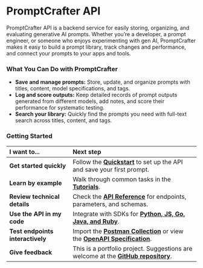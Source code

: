 # PromptCrafter API

PromptCrafter API is a backend service for easily storing, organizing, and evaluating generative AI prompts. Whether you’re a developer, a prompt engineer, or someone who enjoys experimenting with gen AI, PromptCrafter makes it easy to build a prompt library, track changes and performance, and connect your prompts to your apps and tools.

### What You Can Do with PromptCrafter

* **Save and manage prompts:** Store, update, and organize prompts with titles, content, model specifications, and tags.
* **Log and score outputs:** Keep detailed records of prompt outputs generated from different models, add notes, and score their performance for systematic testing.
* **Search your library:** Quickly find the prompts you need with full-text search across titles, content, and tags.

### Getting Started

| I want to... | Next step |
| :--- | :--- |
| **Get started quickly** | Follow the [**Quickstart**](quickstart.md) to set up the API and save your first prompt. |
| **Learn by example** | Walk through common tasks in the [**Tutorials**](tutorials/index.md). |
| **Review technical details** | Check the [**API Reference**](reference/index.md) for endpoints, parameters, and schemas. |
| **Use the API in my code** | Integrate with SDKs for [**Python, JS, Go, Java, and Ruby**](sdks.md). |
| **Test endpoints interactively**| Import the [**Postman Collection**](postman.md) or view the [**OpenAPI Specification**](openapi.md).|
| **Give feedback** | This is a portfolio project. Suggestions are welcome at the [**GitHub repository**](https://github.com/Marmelodov/PromptCrafter-API). |
